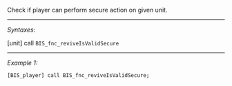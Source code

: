 Check if player can perform secure action on given unit.


---
*Syntaxes:*

[unit] call `BIS_fnc_reviveIsValidSecure`

---
*Example 1:*

```sqf
[BIS_player] call BIS_fnc_reviveIsValidSecure;
```